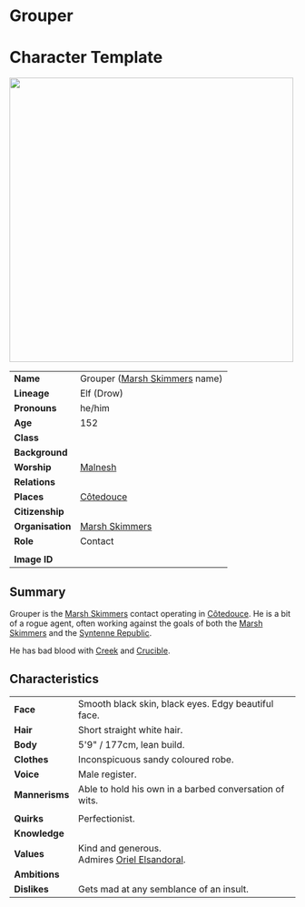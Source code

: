 # Grouper

# Character Template

<img src="https://raw.githubusercontent.com/jesskelsall/astarus-images/main/characters/portraits/imageid.png" height="500" />

|||
| --- | --- |
| **Name** | Grouper ([Marsh Skimmers](../organisations/criminals/marsh-skimmers.md) name) | character.4
| **Lineage** | Elf (Drow) |
| **Pronouns** | he/him |
| **Age** | 152 |
| **Class** | |
| **Background** | |
| **Worship** | [Malnesh](../gods/deities/malnesh.md) |
| **Relations** | |
| **Places** | [Côtedouce](../places/towns/cotedouce.md) |
| **Citizenship** | |
| **Organisation** | [Marsh Skimmers](../organisations/criminals/marsh-skimmers.md) |
| **Role** | Contact |
|||
| **Image ID** | |

## Summary

Grouper is the [Marsh Skimmers](../organisations/criminals/marsh-skimmers.md) contact operating in [Côtedouce](../places/towns/cotedouce.md). He is a bit of a rogue agent, often working against the goals of both the [Marsh Skimmers](../organisations/criminals/marsh-skimmers.md) and the [Syntenne Republic](../civilisations/syntenne-republic/syntenne-republic.md).

He has bad blood with [Creek](creek.md) and [Crucible](crucible.md).

## Characteristics

| | |
| --- | --- |
| **Face** | Smooth black skin, black eyes. Edgy beautiful face. | characteristics.2
| **Hair** | Short straight white hair. |
| **Body** | 5'9" / 177cm, lean build. |
| **Clothes** | Inconspicuous sandy coloured robe. |
| **Voice** | Male register. |
| **Mannerisms** | Able to hold his own in a barbed conversation of wits. |
| | |
| **Quirks** | Perfectionist. |
| **Knowledge** | |
| **Values** | Kind and generous.<br>Admires [Oriel Elsandoral](oriel-elsandoral.md). |
| **Ambitions** | |
| **Dislikes** | Gets mad at any semblance of an insult. |
